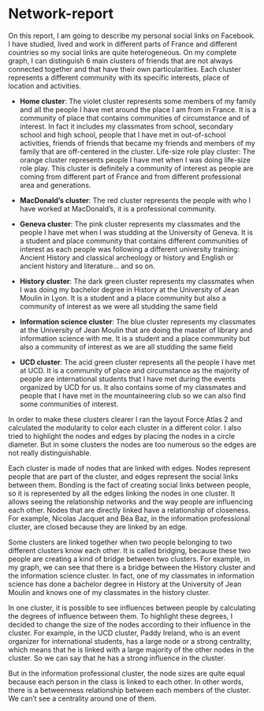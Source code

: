 Network-report
==============
On this report, I am going to describe my personal social links on Facebook. I have studied, lived and work in different parts of France and different countries so my social links are quite heterogeneous.  On my complete graph, I can distinguish 6 main clusters of friends that are not always connected together and that have their own particularities. Each cluster represents a different community with its specific interests, place of location and activities. 

- **Home cluster**: The violet cluster represents some members of my family and all the people I have met around the place I am from in France. It is a community of place that contains communities of circumstance and of interest.  In fact it includes my classmates from school, secondary school and high school, people that I have met in out-of-school activities, friends of friends that became my friends and members of my family that are off-centered in the cluster.
Life-size role play cluster: The orange cluster represents people I have met when I was doing life-size role play. This cluster is definitely a community of interest as people are coming from different part of France and from different professional area and generations.

- **MacDonald’s cluster**: The red cluster represents the people with who I have worked at MacDonald’s, it is a professional community.

- **Geneva cluster**: The pink cluster represents my classmates and the people I have met when I was studding at the University of Geneva. It is a student and place community that contains different communities of interest as each people was following a different university training: Ancient History and classical archeology or history and English or ancient history and literature… and so on.

- **History cluster**: The dark green cluster represents my classmates when I was doing my bachelor degree in History at the University of Jean Moulin in Lyon. It is a student and a place community but also a community of interest as we were all studding the same field  

- **Information science cluster**: The blue cluster represents my classmates at the University of Jean Moulin that are doing the master of library and information science with me. It is a student and a place community but also a community of interest as we are all studding the same field  

- **UCD cluster**: The acid green cluster represents all the people I have met at UCD. It is a community of place and circumstance as the majority of people are international students that I have met during the events organized by UCD for us. It also contains some of my classmates and people that I have met in the mountaineering club so we can also find some communities of interest.

In order to make these clusters clearer I ran the layout Force Atlas 2 and calculated the modularity to color each cluster in a different color. I also tried to highlight the nodes and edges by placing the nodes in a circle diameter. But in some clusters the nodes are too numerous so the edges are not really distinguishable. 

Each cluster is made of nodes that are linked with edges. Nodes represent people that are part of the cluster, and edges represent the social links between them. Bonding is the fact of creating social links between people, so it is represented by all the edges linking the nodes in one cluster. It allows seeing the relationship networks and the way people are influencing each other.  Nodes that are directly linked have a relationship of closeness. For example, Nicolas Jacquet and Béa Baz, in the information professional cluster, are closed because they are linked by an edge.

Some clusters are linked together when two people belonging to two different clusters know each other. It is called bridging, because these two people are creating a kind of bridge between two clusters. For example, in my graph, we can see that there is a bridge between the History cluster and the information science cluster. In fact, one of my classmates in information science has done a bachelor degree in History at the University of Jean Moulin and knows one of my classmates in the history cluster. 

In one cluster, it is possible to see influences between people by calculating the degrees of influence between them. To highlight these degrees, I decided to change the size of the nodes according to their influence in the cluster. For example, in the UCD cluster, Paddy Ireland, who is an event organizer for international students, has a large node or a strong centrality, which means that he is linked with a large majority of the other nodes in the cluster. So we can say that he has a strong influence in the cluster.

 But in the information professional cluster, the node sizes are quite equal because each person in the class is linked to each other. In other words, there is a betweenness relationship between each members of the cluster. We can’t see a centrality around one of them.
